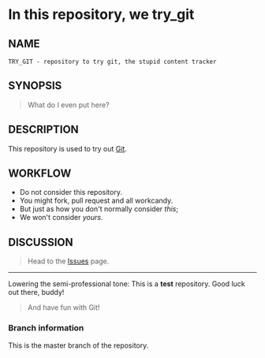In this repository, we
try_git
=======

NAME
----
    TRY_GIT - repository to try git, the stupid content tracker

SYNOPSIS
--------
> What do I even put here?

DESCRIPTION
-----------
This repository is used to try out [Git](http://git-scm.com).

WORKFLOW
--------
* Do not consider this repository.
* You might fork, pull request and all workcandy.
 * But just as how you don't normally consider _this_;
 * We won't consider _yours_.

DISCUSSION
----------
> Head to the [Issues](https://github.com/whisperity/try_git/issues) page.

----

Lowering the semi-professional tone:
This is a **test** repository. Good luck out there, buddy!

> And have fun with Git!

### Branch information

This is the master branch of the repository.
